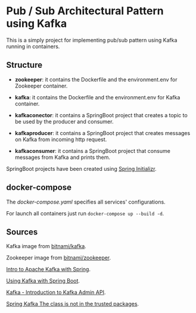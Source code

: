 # Pub / Sub Architectural Pattern using Kafka

This is a simply project for implementing pub/sub pattern using Kafka running in containers.

## Structure

* **zookeeper**: it contains the Dockerfile and the environment.env for Zookeeper container.

* **kafka**: it contains the Dockerfile and the environment.env for Kafka container.

* **kafkaconector**: it contains a SpringBoot project that creates a topic to be used by the producer and consumer.

* **kafkaproducer**: it contains a SpringBoot project that creates messages on Kafka from incoming http request.

* **kafkaconsumer**: it contains a SpringBoot project that consume messages from Kafka and prints them.

SpringBoot projects have been created using [Spring Initializr](https://start.spring.io/).

## docker-compose
The *docker-compose.yaml* specifies all services' configurations.

For launch all containers just run
 `docker-compose up --build -d`.

## Sources
Kafka image from [bitnami/kafka](https://hub.docker.com/r/bitnami/kafka/).

Zookeeper image from [bitnami/zookeeper](https://hub.docker.com/r/bitnami/zookeeper/).

[Intro to Apache Kafka with Spring](https://www.baeldung.com/spring-kafka).

[Using Kafka with Spring Boot](https://reflectoring.io/spring-boot-kafka/).

[Kafka - Introduction to Kafka Admin API](https://www.logicbig.com/tutorials/misc/kafka/admin-api-getting-started.html).

[Spring Kafka The class is not in the trusted packages](https://stackoverflow.com/questions/51688924/spring-kafka-the-class-is-not-in-the-trusted-packages).
